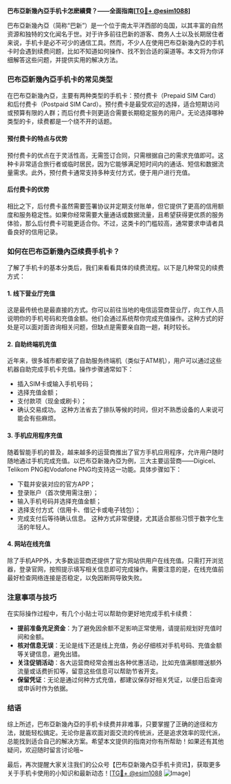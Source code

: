 **巴布亞新幾內亞手机卡怎麽續費？——全面指南[[TG💪+ @esim1088](https://t.me/s/esim1088)]**

巴布亞新幾內亞（简称“巴新”）是一个位于南太平洋西部的岛国，以其丰富的自然资源和独特的文化闻名于世。对于许多前往巴新的游客、商务人士以及长期居住者来说，手机卡是必不可少的通信工具。然而，不少人在使用巴布亞新幾內亞的手机卡时会遇到续费问题，比如不知道如何操作、找不到合适的渠道等。本文将为你详细解答这些问题，并提供实用的解决方法。

### 巴布亞新幾內亞手机卡的常见类型

在巴布亞新幾內亞，主要有两种类型的手机卡：预付费卡（Prepaid SIM Card）和后付费卡（Postpaid SIM Card）。预付费卡是最受欢迎的选择，适合短期访问或预算有限的人群；而后付费卡则更适合需要长期稳定服务的用户。无论选择哪种类型的卡，续费都是一个绕不开的话题。

#### 预付费卡的特点与优势
预付费卡的优点在于灵活性高，无需签订合同，只需根据自己的需求充值即可。这种卡非常适合旅行者或临时居民，因为它能够满足短时间内的通话、短信和数据流量需求。此外，预付费卡通常支持多种支付方式，便于用户进行充值。

#### 后付费卡的优势
相比之下，后付费卡虽然需要签署协议并定期支付账单，但它提供了更高的信用额度和服务稳定性。如果你经常需要大量通话或数据流量，且希望获得更优质的服务体验，那么后付费卡可能更适合你。不过，这类卡的门槛较高，通常要求申请者具备良好的信用记录。

### 如何在巴布亞新幾內亞续费手机卡？

了解了手机卡的基本分类后，我们来看看具体的续费流程。以下是几种常见的续费方式：

#### 1. 线下营业厅充值
这是最传统也是最直接的方式。你可以前往当地的电信运营商营业厅，向工作人员说明你的手机号码和充值金额。他们会通过系统帮你完成充值操作。这种方式的好处是可以面对面咨询相关问题，但缺点是需要亲自跑一趟，耗时较长。

#### 2. 自助终端机充值
近年来，很多城市都安装了自助服务终端机（类似于ATM机），用户可以通过这些机器自助完成手机卡充值。操作步骤通常如下：
- 插入SIM卡或输入手机号码；
- 选择充值金额；
- 支付款项（现金或刷卡）；
- 确认交易成功。
这种方法省去了排队等候的时间，但对不熟悉设备的人来说可能会有些麻烦。

#### 3. 手机应用程序充值
随着智能手机的普及，越来越多的运营商推出了官方手机应用程序，允许用户随时随地通过手机完成充值。以巴布亞新幾內亞为例，三大主要运营商——Digicel、Telikom PNG和Vodafone PNG均支持这一功能。具体步骤如下：
- 下载并安装对应的官方APP；
- 登录账户（首次使用需注册）；
- 输入手机号码并选择充值金额；
- 选择支付方式（信用卡、借记卡或电子钱包）；
- 完成支付后等待确认信息。
这种方式非常便捷，尤其适合那些习惯于数字化生活的年轻人。

#### 4. 网站在线充值
除了手机APP外，大多数运营商还提供了官方网站供用户在线充值。只需打开浏览器，登录官网，按照提示填写相关信息即可完成操作。需要注意的是，在线充值前最好检查网络连接是否稳定，以免因断网导致失败。

### 注意事项与技巧

在实际操作过程中，有几个小贴士可以帮助你更好地完成手机卡续费：
- **提前准备充足资金**：为了避免因余额不足影响正常使用，请提前规划好充值时间和金额。
- **核对信息无误**：无论是线下还是线上充值，务必仔细核对手机号码、充值金额等关键信息，避免出错。
- **关注促销活动**：各大运营商经常会推出各种优惠活动，比如充值满额赠送额外流量或话费折扣等，留意这些信息可以帮助节省开支。
- **保留凭证**：无论是通过何种方式充值，都建议保存好相关凭证，以便日后查询或申诉时作为依据。

### 结语

综上所述，巴布亞新幾內亞的手机卡续费并非难事，只要掌握了正确的途径和方法，就能轻松搞定。无论你是喜欢面对面交流的传统派，还是追求效率的现代派，总能找到适合自己的解决方案。希望本文提供的指南对你有所帮助！如果还有其他疑问，欢迎随时留言讨论哦~ 

最后，再次提醒大家关注我们的公众号【巴布亞新幾內亞手机卡资讯】，获取更多关于手机卡使用的小知识和最新动态！[[TG💪+ @esim1088](https://t.me/s/esim1088) ![Image](https://i.postimg.cc/4NQfJmqS/Snipaste-2025-05-13-00-14-12.png)]